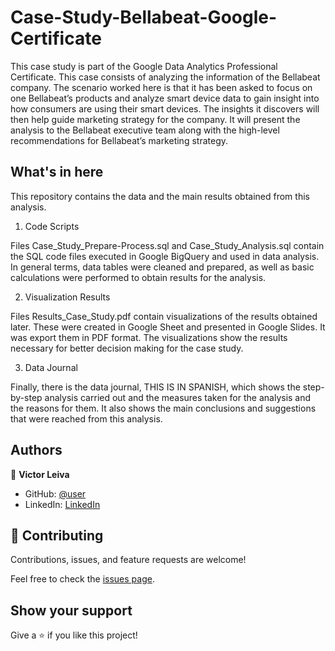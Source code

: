 <a name="readme-top"></a>

# Case-Study-Bellabeat-Google-Certificate

This case study is part of the Google Data Analytics Professional Certificate.
This case consists of analyzing the information of the Bellabeat company. The scenario worked here is that it has been asked to focus on one Bellabeat’s products and analyze smart device data to gain insight into how consumers are using their smart devices. 
The insights it discovers will then help guide marketing strategy for the company. It will present the analysis to the Bellabeat executive team along with the high-level recommendations for Bellabeat’s marketing strategy.

## What's in here

This repository contains the data and the main results obtained from this analysis.
  
1. Code Scripts

Files Case_Study_Prepare-Process.sql and Case_Study_Analysis.sql contain the SQL code files executed in Google BigQuery and used in data analysis. In general terms, data tables were cleaned and prepared, as well as basic calculations were performed to obtain results for the analysis.

2. Visualization Results

Files Results_Case_Study.pdf  contain visualizations of the results obtained later. These were created in Google Sheet and presented in Google Slides. It was export them in PDF format. The visualizations show the results necessary for better decision making for the case study.

3. Data Journal

Finally, there is the data journal, THIS IS IN SPANISH, which shows the step-by-step analysis carried out and the measures taken for the analysis and the reasons for them. It also shows the main conclusions and suggestions that were reached from this analysis.

## Authors

👤 **Victor Leiva**

- GitHub: [@user](https://github.com/victorleiva)
- LinkedIn: [LinkedIn](https://www.linkedin.com/in/victor-ignacio-leiva-ormeno/)

## 🤝 Contributing

Contributions, issues, and feature requests are welcome!

Feel free to check the [issues page](https://github.com/use/repository/issues](https://github.com/victorleiva/issues)).

## Show your support

Give a ⭐️ if you like this project!
